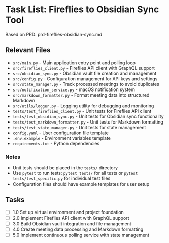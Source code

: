 # Task List: Fireflies to Obsidian Sync Tool

Based on PRD: prd-fireflies-obsidian-sync.md

## Relevant Files

- `src/main.py` - Main application entry point and polling loop
- `src/fireflies_client.py` - Fireflies API client with GraphQL support
- `src/obsidian_sync.py` - Obsidian vault file creation and management
- `src/config.py` - Configuration management for API keys and settings
- `src/state_manager.py` - Track processed meetings to avoid duplicates
- `src/notification_service.py` - macOS notification system
- `src/markdown_formatter.py` - Format meeting data into structured Markdown
- `src/utils/logger.py` - Logging utility for debugging and monitoring
- `tests/test_fireflies_client.py` - Unit tests for Fireflies API client
- `tests/test_obsidian_sync.py` - Unit tests for Obsidian sync functionality
- `tests/test_markdown_formatter.py` - Unit tests for Markdown formatting
- `tests/test_state_manager.py` - Unit tests for state management
- `config.yaml` - User configuration file template
- `.env.example` - Environment variables template
- `requirements.txt` - Python dependencies

### Notes

- Unit tests should be placed in the `tests/` directory
- Use `pytest` to run tests: `pytest tests/` for all tests or `pytest tests/test_specific.py` for individual test files
- Configuration files should have example templates for user setup

## Tasks

- [ ] 1.0 Set up virtual environment and project foundation
- [ ] 2.0 Implement Fireflies API client with GraphQL support
- [ ] 3.0 Build Obsidian vault integration and file management
- [ ] 4.0 Create meeting data processing and Markdown formatting
- [ ] 5.0 Implement continuous polling service with state management